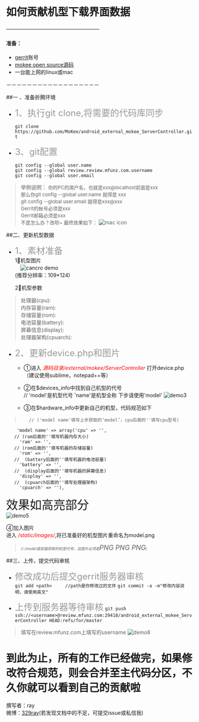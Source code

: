 # 如何贡献机型下载界面数据
 ——————————————————
 
#### 准备：
* [gerrit](http://review.mfunz.com)账号
* [mokee open source源码](http://github.com/mokee)
* 一台能上网的linux或mac

－－－－－－－－－－－－－－－－－－

##一 、准备折腾环境

* <font size=5 color=#999999>1、执行git clone,将需要的代码库同步</font>	

	`git clone https://github.com/MoKee/android_external_mokee_ServerController.git`	
	
* <font size=5 color=#999999>3、git配置</font>
	
	`git config --global user.name`  
	`git config --global review.review.mfunz.com.username`	
	`git config --global user.email`
	
> 举例说明：
<font size=2>你的PC的用户名，也就是xxx@localhost前面是xxx          
那么你git config --global user.name <username> 就得是 xxx     
git config --global user.email <email>就得是xxx@xxx        
Gerrit的帐号必须是xxx               
Gerrit邮箱必须是xxx    
不是怎么办？改呗~
最终效果如下：</font>
![mac icon](http://7xo4qi.com1.z0.glb.clouddn.com/example.png)
		

##二、更新机型数据
* <font size=5 color=#999999>1、素材准备</font>	
	 1⃣️机型图片	
	　![cancro demo](http://7xo4qi.com1.z0.glb.clouddn.com/cancro.png)		
		(推荐分辨率：109*124)	
			
	2⃣️机型参数	 	
>  处理器(cpu):		
   内存容量(ram):		
   存储容量(rom):	
   电池容量(battery):	
   屏幕信息(display):	
   处理器架构(cpuarch):	
   
 
*  <font size=5 color=#999999>2、更新device.php和图片</font>	
 	* ①进入</font> <font color=#FF0000>*源码目录/external/mokee/ServerController*</font> 打开device.php（建议使用sublime，notepad++等）		
	
	* ②在$devices_info中找到自己机型的代号		
	// 'model'是机型代号 'name'是机型全称 下步请使用'model'
	![demo3](http://7xo4qi.com1.z0.glb.clouddn.com/demo3.jpg)	
	
	* ③在$hardware_info中更新自己的机型，代码规范如下

>	     // ('model name'填写上步获取的‘model’，cpu后面的''填写cpu型号)
		'model name' => array('cpu' => '',		               
 	   // (ram后面的''填写机器内存大小)         
 	     'ram' => '',	
 	   // (rom后面的''填写机器的存储容量) 			
 	   	 'rom' => '',							   
 	   //  (battery后面的''填写机器的电池容量)		
         'battery' => '',	
       //  (display后面的''填写机器的屏幕信息)	
  	     'display' => '',  	
  	   //  (cpuarch后面的''填写处理器架构)
         'cpuarch' => ''),		
<font size=6>效果如高亮部分</font>         
![demo5](http://7xo4qi.com1.z0.glb.clouddn.com/demo7.tiff)         
         
  ④加入图片 	
       进入 <font color=#FF0000>*/static/images/*</font>,将已准备好的机型图片重命名为model.png	
       
>  <font size=1.5>// *(model是前面获取的机型代号，且图片必须是<font size=4>PNG PNG PNG</font>)*</font>
       


##三、上传，提交代码审核

* <font size=5 color=#999999>修改成功后提交gerrit服务器审核</font>	
`git add <path>		//path是你修改过的文件`
`git commit -a -m"修改内容说明，请使用英文"`

* <font size=5 color=#999999>上传到服务器等待审核</font>
	`git push ssh://<username>@review.mfunz.com:29418/android_external_mokee_ServerController HEAD:refs/for/master`
>    <Username>填写在review.mfunz.com上填写的username
>    ![demo8](http://7xo4qi.com1.z0.glb.clouddn.com/demo8.tiff)

	
# 到此为止，所有的工作已经做完，如果修改符合规范，则会合并至主代码分区，不久你就可以看到自己的贡献啦	
撰写者：ray		
微博：[329ray](http://weibo.com/577551284)(若发现文档中的不足，可提交issue或私信我)
   
		

 

 